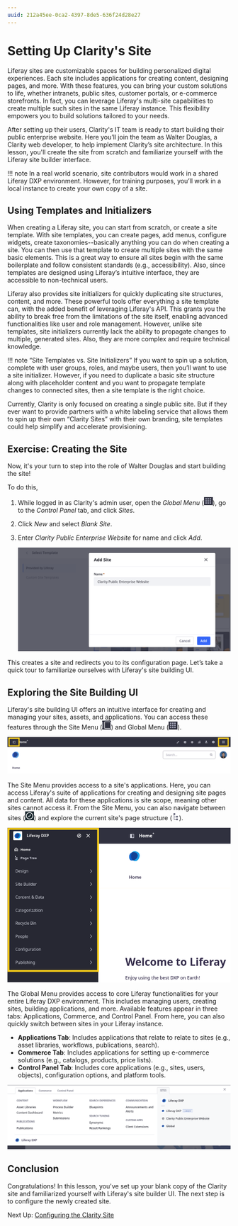 ```yaml
---
uuid: 212a45ee-0ca2-4397-8de5-636f24d28e27
---
```

# Setting Up Clarity's Site

Liferay sites are customizable spaces for building personalized digital experiences. Each site includes applications for creating content, designing pages, and more. With these features, you can bring your custom solutions to life, whether intranets, public sites, customer portals, or e-commerce storefronts. In fact, you can leverage Liferay's multi-site capabilities to create multiple such sites in the same Liferay instance. This flexibility empowers you to build solutions tailored to your needs.

After setting up their users, Clarity's IT team is ready to start building their public enterprise website. Here you’ll join the team as Walter Douglas, a Clarity web developer, to help implement Clarity’s site architecture. In this lesson, you'll create the site from scratch and familiarize yourself with the Liferay site builder interface. <!--TASK: Add transition to section on templates and initializers.-->

!!! note
    In a real world scenario, site contributors would work in a shared Liferay DXP environment. However, for training purposes, you’ll work in a local instance to create your own copy of a site.

## Using Templates and Initializers

When creating a Liferay site, you can start from scratch, or create a site template. With site templates, you can create pages, add menus, configure widgets, create taxonomies--basically anything you can do when creating a site. You can then use that template to create multiple sites with the same basic elements. This is a great way to ensure all sites begin with the same boilerplate and follow consistent standards (e.g., accessibility). Also, since templates are designed using Liferay’s intuitive interface, they are accessible to non-technical users.

Liferay also provides site initializers for quickly duplicating site structures, content, and more. These powerful tools offer everything a site template can, with the added benefit of leveraging Liferay's API. This grants you the ability to break free from the limitations of the site itself, enabling advanced functionalities like user and role management. However, unlike site templates, site initializers currently lack the ability to propagate changes to multiple, generated sites. Also, they are more complex and require technical knowledge.

!!! note “Site Templates vs. Site Initializers”
    If you want to spin up a solution, complete with user groups, roles, and maybe users, then you’ll want to use a site initializer. However, if you need to duplicate a basic site structure along with placeholder content and you want to propagate template changes to connected sites, then a site template is the right choice.

Currently, Clarity is only focused on creating a single public site. But if they ever want to provide partners with a white labeling service that allows them to spin up their own “Clarity Sites” with their own branding, site templates could help simplify and accelerate provisioning.

## Exercise: Creating the Site

Now, it's your turn to step into the role of Walter Douglas and start building the site!

To do this,

1. While logged in as Clarity's admin user, open the *Global Menu* (![Global Menu](../../images/icon-applications-menu.png)), go to the *Control Panel* tab, and click *Sites*.

1. Click *New* and select *Blank Site*.

1. Enter *Clarity Public Enterprise Website* for name and click *Add*.

   ![Name the site Clarity Public Enterprise Website and click Add.](./setting-up-claritys-site/images/01.png)

This creates a site and redirects you to its configuration page. Let’s take a quick tour to familiarize ourselves with Liferay's site building UI.

## Exploring the Site Building UI

Liferay's site building UI offers an intuitive interface for creating and managing your sites, assets, and applications. You can access these features through the Site Menu (![Product Menu](../../images/icon-product-menu.png)) and Global Menu (![Global Menu](../../images/icon-applications-menu.png)).

![Access Site Building tools through the Site Menu and Global Menu.](./setting-up-claritys-site/images/02.png)

The Site Menu provides access to a site's applications. Here, you can access Liferay's suite of applications for creating and designing site pages and content. All data for these applications is site scope, meaning other sites cannot access it. From the Site Menu, you can also navigate between sites (![Compass Icon](../../images/icon-compass.png)) and explore the current site's page structure (![Page Structure](../../images/icon-page-tree.png)).

![The Site Menu provides access to site-scoped applications.](./setting-up-claritys-site/images/03.png)

The Global Menu provides access to core Liferay functionalities for your entire Liferay DXP environment. This includes managing users, creating sites, building applications, and more. Available features appear in three tabs: Applications, Commerce, and Control Panel. From here, you can also quickly switch between sites in your Liferay instance.

* **Applications Tab**: Includes applications that relate to relate to sites (e.g., asset libraries, workflows, publications, search).
* **Commerce Tab**: Includes applications for setting up e-commerce solutions (e.g., catalogs, products, price lists).
* **Control Panel Tab**: Includes core applications (e.g., sites, users, objects), configuration options, and platform tools.

![The Global Menu provides access to core Liferay functionalities for your entire Liferay DXP environment.](./setting-up-claritys-site/images/04.png)

## Conclusion

Congratulations! In this lesson, you've set up your blank copy of the Clarity site and familiarized yourself with Liferay's site builder UI. The next step is to configure the newly created site.

Next Up: [Configuring the Clarity Site](./configuring-the-clarity-site.md)